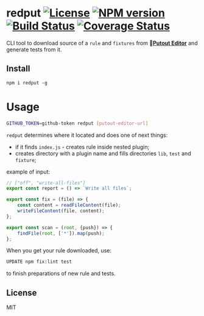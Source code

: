 # redput [![License][LicenseIMGURL]][LicenseURL] [![NPM version][NPMIMGURL]][NPMURL] [![Build Status][BuildStatusIMGURL]][BuildStatusURL] [![Coverage Status][CoverageIMGURL]][CoverageURL]

[NPMURL]: https://npmjs.org/package/redput "npm"
[NPMIMGURL]: https://img.shields.io/npm/v/redput.svg?style=flat
[BuildStatusURL]: https://github.com/putoutjs/redput/actions/workflows/nodejs.yml "Build Status"
[BuildStatusIMGURL]: https://github.com/putoutjs/redput/actions/workflows/nodejs.yml/badge.svg
[LicenseURL]: https://tldrlegal.com/license/mit-license "MIT License"
[LicenseIMGURL]: https://img.shields.io/badge/license-MIT-317BF9.svg?style=flat
[CoverageURL]: https://coveralls.io/github/putoutjs/redput?branch=master
[CoverageIMGURL]: https://coveralls.io/repos/putoutjs/redput/badge.svg?branch=master&service=github

CLI tool to download source of a `rule` and `fixtures` from 🐊[**Putout Editor**](https://putout.cloudcmd.io/#/gist/33a75dce299788583a567e02f29828c8/7a97049f1c88ef9e3396d43b6a64246da0093670) and generate tests from it.

## Install

```
npm i redput -g
```

# Usage

```sh
GITHUB_TOKEN=github-token redput [putout-editor-url]
```

`redput` determines where it located and does one of next things:

- if it finds `index.js` - creates rule inside nested plugin;
- creates directory with a plugin name and fills directories `lib`, `test` and `fixture`;

example of input:

```js
// ["off", "write-all-files"]
export const report = () => `Write all files`;

export const fix = (file) => {
    const content = readFileContent(file);
    writeFileContent(file, content);
};

export const scan = (root, {push}) => {
    findFile(root, ['*']).map(push);
};
```

When you get your rule downloaded, use:

```sh
UPDATE npm fix:lint test
```

to finish preparations of new rule and tests.

## License

MIT
